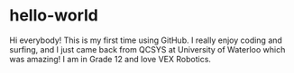 # hello-world

Hi everybody! This is my first time using GitHub.
I really enjoy coding and surfing, and I just came back from QCSYS at University of Waterloo which was amazing!
I am in Grade 12 and love VEX Robotics.
